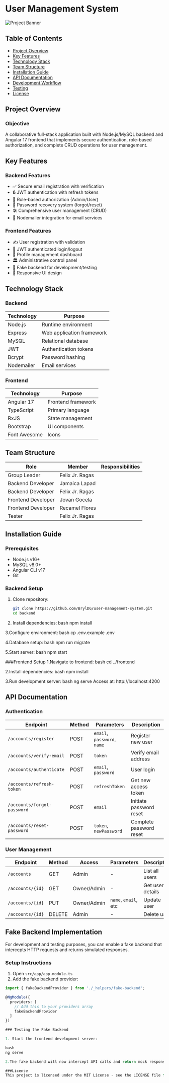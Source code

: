 # User Management System

![Project Banner](https://via.placeholder.com/1200x400?text=User+Management+System) <!-- Add your actual banner image -->

## Table of Contents
- [Project Overview](#project-overview)
- [Key Features](#key-features)
- [Technology Stack](#technology-stack)
- [Team Structure](#team-structure)
- [Installation Guide](#installation-guide)
- [API Documentation](#api-documentation)
- [Development Workflow](#development-workflow)
- [Testing](#testing)
- [License](#license)

## Project Overview

### Objective
A collaborative full-stack application built with Node.js/MySQL backend and Angular 17 frontend that implements secure authentication, role-based authorization, and complete CRUD operations for user management.

## Key Features

### Backend Features
- ✅ Secure email registration with verification
- 🔒 JWT authentication with refresh tokens
- 👥 Role-based authorization (Admin/User)
- 🔑 Password recovery system (forgot/reset)
- 🛠️ Comprehensive user management (CRUD)
- 📧 Nodemailer integration for email services

### Frontend Features
- ✍️ User registration with validation
- 🔐 JWT authenticated login/logout
- 👤 Profile management dashboard
- 🏛️ Administrative control panel
- 🧪 Fake backend for development/testing
- 🎨 Responsive UI design

## Technology Stack

### Backend
| Technology | Purpose |
|------------|---------|
| Node.js | Runtime environment |
| Express | Web application framework |
| MySQL | Relational database |
| JWT | Authentication tokens |
| Bcrypt | Password hashing |
| Nodemailer | Email services |

### Frontend
| Technology | Purpose |
|------------|---------|
| Angular 17 | Frontend framework |
| TypeScript | Primary language |
| RxJS | State management |
| Bootstrap | UI components |
| Font Awesome | Icons |

## Team Structure

| Role | Member | Responsibilities |
|------|--------|------------------|
| Group Leader | Felix Jr. Ragas | 
| Backend Developer | Jamaica Lapad |
| Backend Developer | Felix Jr. Ragas | 
| Frontend Developer | Jovan Gocela | 
| Frontend Developer | Recamel Flores | 
| Tester | Felix Jr. Ragas | 


## Installation Guide

### Prerequisites
- Node.js v16+
- MySQL v8.0+
- Angular CLI v17
- Git

### Backend Setup
1. Clone repository:
   ```bash
   git clone https://github.com/BrylDG/user-management-system.git
   cd backend
   
2. Install dependencies:
bash
npm install

3.Configure environment:
bash
cp .env.example .env

4.Database setup:
bash
npm run migrate

5.Start server:
bash
npm start

###Frontend Setup
1.Navigate to frontend:
bash
cd ../frontend

2.Install dependencies:
bash
npm install

3.Run development server:
bash
ng serve
Access at: http://localhost:4200   

## API Documentation

### Authentication

| Endpoint                   | Method | Parameters               | Description                     |
|----------------------------|--------|--------------------------|---------------------------------|
| `/accounts/register`       | POST   | `email`, `password`, `name` | Register new user               |
| `/accounts/verify-email`   | POST   | `token`                  | Verify email address            |
| `/accounts/authenticate`   | POST   | `email`, `password`      | User login                      |
| `/accounts/refresh-token`  | POST   | `refreshToken`           | Get new access token            |
| `/accounts/forgot-password`| POST   | `email`                  | Initiate password reset         |
| `/accounts/reset-password` | POST   | `token`, `newPassword`   | Complete password reset         |

### User Management

| Endpoint          | Method | Access        | Parameters          | Description            |
|-------------------|--------|---------------|---------------------|------------------------|
| `/accounts`       | GET    | Admin         | -                   | List all users         |
| `/accounts/{id}`  | GET    | Owner/Admin   | -                   | Get user details       |
| `/accounts/{id}`  | PUT    | Owner/Admin   | `name`, `email`, etc | Update user            |
| `/accounts/{id}`  | DELETE | Admin         | -                   | Delete user            |

## Fake Backend Implementation

For development and testing purposes, you can enable a fake backend that intercepts HTTP requests and returns simulated responses.

### Setup Instructions

1. Open `src/app/app.module.ts`
2. Add the fake backend provider:

```typescript
import { fakeBackendProvider } from './_helpers/fake-backend';

@NgModule({
  providers: [
    // Add this to your providers array
    fakeBackendProvider
  ]
})

### Testing the Fake Backend

1. Start the frontend development server:

bash
ng serve

2.The fake backend will now intercept API calls and return mock responses

###License
This project is licensed under the MIT License - see the LICENSE file for details.
